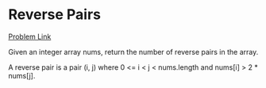 <h1>Reverse Pairs</h1>

[Problem Link](https://leetcode.com/problems/reverse-pairs/)

Given an integer array nums, return the number of reverse pairs in the array.

A reverse pair is a pair (i, j) where 0 <= i < j < nums.length and nums[i] > 2 * nums[j].

